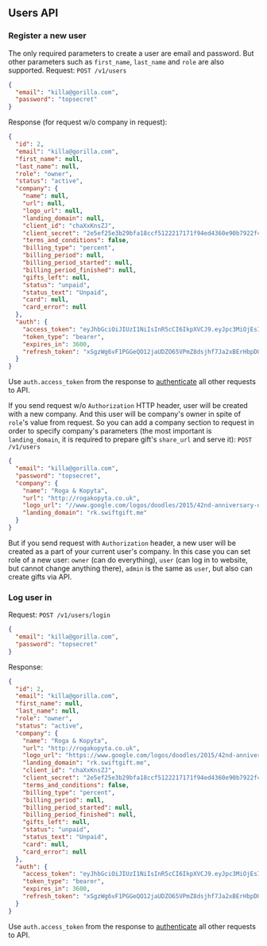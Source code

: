 ## Users API

### Register a new user

The only required parameters to create a user are email and password. But other
parameters such as `first_name`, `last_name` and `role` are also supported.
Request: `POST /v1/users`
```json
{
  "email": "killa@gorilla.com",
  "password": "topsecret"
}
```

Response (for request w/o company in request):
```json
{
  "id": 2,
  "email": "killa@gorilla.com",
  "first_name": null,
  "last_name": null,
  "role": "owner",
  "status": "active",
  "company": {
    "name": null,
    "url": null,
    "logo_url": null,
    "landing_domain": null,
    "client_id": "chaXxKnsZJ",
    "client_secret": "2e5ef25e3b29bfa18ccf5122217171f94ed4360e90b7922f4ff9783b12fbf982d257eb65d",
    "terms_and_conditions": false,
    "billing_type": "percent",
    "billing_period": null,
    "billing_period_started": null,
    "billing_period_finished": null,
    "gifts_left": null,
    "status": "unpaid",
    "status_text": "Unpaid",
    "card": null,
    "card_error": null
  },
  "auth": {
    "access_token": "eyJhbGciOiJIUzI1NiIsInR5cCI6IkpXVCJ9.eyJpc3MiOjEsImV4cCI6MzMwNTIzNjYxMDQsInZlciI6MSwiaWF0IjoxNTE2MzY2MTA0fQ.M6vNPa9yG19ez3xrej4MBk9slmhjYqlBJcbC8RkcQcM",
    "token_type": "bearer",
    "expires_in": 3600,
    "refresh_token": "xSgzWg6vF1PGGeQO12jaUDZO65VPmZ8dsjhf7Ja2xBErHbpDOKJDG3QWDcI6ffilMpX2ZEsBB"
  }
}
```

Use `auth.access_token` from the response to [authenticate](./authentication.md)
all other requests to API.

If you send request w/o `Authorization` HTTP header, user will be created with
a new company. And this user will be company's owner in spite of `role`'s value
from request. So you can add a company section to request in order to specify
company's parameters (the most important is `landing_domain`, it is required to
prepare gift's `share_url` and serve it):
`POST /v1/users`
```json
{
  "email": "killa@gorilla.com",
  "password": "topsecret",
  "company": {
    "name": "Roga & Kopyta",
    "url": "http://rogakopyta.co.uk",
    "logo_url": "//www.google.com/logos/doodles/2015/42nd-anniversary-of-the-official-recognition-of-the-letter-5644871192805376.2-hp2x.gif",
    "landing_domain": "rk.swiftgift.me"
  }
}
```

But if you send request with `Authorization` header, a new user will be created
as a part of your current user's company. In this case you can set role of
a new user: `owner` (can do everything), `user` (can log in to website,
but cannot change anything there), `admin` is the same as `user`, but also can
create gifts via API.

### Log user in

Request: `POST /v1/users/login`
```json
{
  "email": "killa@gorilla.com",
  "password": "topsecret"
}
```

Response:
```json
{
  "id": 2,
  "email": "killa@gorilla.com",
  "first_name": null,
  "last_name": null,
  "role": "owner",
  "status": "active",
  "company": {
    "name": "Roga & Kopyta",
    "url": "http://rogakopyta.co.uk",
    "logo_url": "https://www.google.com/logos/doodles/2015/42nd-anniversary-of-the-official-recognition-of-the-letter-5644871192805376.2-hp2x.gif",
    "landing_domain": "rk.swiftgift.me",
    "client_id": "chaXxKnsZJ",
    "client_secret": "2e5ef25e3b29bfa18ccf5122217171f94ed4360e90b7922f4ff9783b12fbf982d257eb65d",
    "terms_and_conditions": false,
    "billing_type": "percent",
    "billing_period": null,
    "billing_period_started": null,
    "billing_period_finished": null,
    "gifts_left": null,
    "status": "unpaid",
    "status_text": "Unpaid",
    "card": null,
    "card_error": null
  },
  "auth": {
    "access_token": "eyJhbGciOiJIUzI1NiIsInR5cCI6IkpXVCJ9.eyJpc3MiOjEsImV4cCI6MzMwNTIzNjY8RkcQcM",
    "token_type": "bearer",
    "expires_in": 3600,
    "refresh_token": "xSgzWg6vF1PGGeQO12jaUDZO65VPmZ8dsjhf7Ja2xBErHbpDOKJDG3QWDcI6ffilMpX2ZEsBB"
  }
}
```

Use `auth.access_token` from the response to [authenticate](./authentication.md)
all other requests to API.
